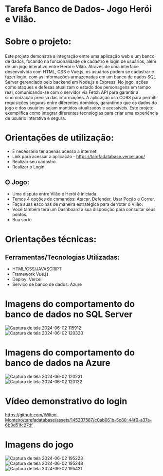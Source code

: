 # Tarefa Banco de Dados- Jogo Herói e Vilão.

# Sobre o projeto:
### 
Este projeto demonstra a integração entre uma aplicação web e um banco de dados, focando na funcionalidade de cadastro e login de usuários, além de um jogo interativo entre Herói e Vilão. Através de uma interface desenvolvida com HTML, CSS e Vue.js, os usuários podem se cadastrar e fazer login, com as informações armazenadas em um banco de dados SQL Server gerenciado pelo backend em Node.js e Express. No jogo, ações como ataques e defesas atualizam o estado dos personagens em tempo real, comunicando-se com o servidor via Fetch API para garantir a sincronização precisa das informações. A aplicação usa CORS para permitir requisições seguras entre diferentes domínios, garantindo que os dados do jogo e dos usuários sejam mantidos atualizados e acessíveis. Este projeto exemplifica como integrar diferentes tecnologias para criar uma experiência de usuário interativa e segura.







# Orientações de utilização:

- É necessário ter apenas acesso a internet.
- Link para acessar a aplicação - https://tarefadatabase.vercel.app/
- Realizar seu cadastro.
- Realizar o Login
## O Jogo:
- Uma disputa entre Vilão e Herói é iniciada.
- Temos 4 opções de comandos: Atacar, Defender, Usar Poção e Correr.
- Faça suas escolhas de maneira estratégica para derrotar o Vilão.
- Você também terá um Dashboard à sua disposição para consultar seus pontos.
- Boa sorte

# Orientações técnicas:

## Ferramentas/Tecnologias Utilizadas:

- HTML/CSS/JAVASCRIPT
- Framework Vue.js
- Deploy: Vercel
- Serviço de banco de dados: Azure



###

# Imagens do comportamento do banco de dados no SQL Server

![Captura de tela 2024-06-02 115912](https://github.com/Wilton-Monteiro/tarefadatabase/assets/145207587/320a8dd7-6d19-4b8e-8ab8-e7332272938b)
![Captura de tela 2024-06-02 120320](https://github.com/Wilton-Monteiro/tarefadatabase/assets/145207587/8bb0b205-a576-4624-8f01-83b8c4fc3101)

# Imagens do comportamento do banco de dados na Azure
![Captura de tela 2024-06-02 120231](https://github.com/Wilton-Monteiro/tarefadatabase/assets/145207587/055e20e4-96b4-4baf-af77-a1c76bef5cc0)
![Captura de tela 2024-06-02 120132](https://github.com/Wilton-Monteiro/tarefadatabase/assets/145207587/41d9df27-c0ea-4f53-91e2-4c9bbde3350e)


# Vídeo demonstrativo do login

https://github.com/Wilton-Monteiro/tarefadatabase/assets/145207587/c0ab061b-5c80-44f0-a37a-6b3d51fc27df

# Imagens do jogo

![Captura de tela 2024-06-02 195223](https://github.com/Wilton-Monteiro/tarefadatabase/assets/145207587/96726711-aeac-4003-ad11-15833edeb14b)
![Captura de tela 2024-06-02 195248](https://github.com/Wilton-Monteiro/tarefadatabase/assets/145207587/2f4fb346-3468-4a29-83de-285826a44c8e)
![Captura de tela 2024-06-02 195421](https://github.com/Wilton-Monteiro/tarefadatabase/assets/145207587/8ccf3cb5-9a6a-4b63-8b70-35b4b0551fe3)






